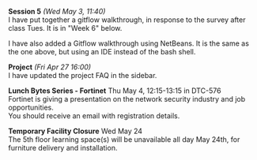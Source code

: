 **Session 5** *(Wed May 3, 11:40)*   
I have put together a gitflow walkthrough, in response to the
survey after class Tues. It is in "Week 6" below.

I have also added a Gitflow walkthrough using NetBeans.
It is the same as the one above, but using an IDE instead of the
bash shell.

**Project** *(Fri Apr 27 16:00)*  
I have updated the project FAQ in the sidebar.

**Lunch Bytes Series - Fortinet** Thu May 4, 12:15-13:15 in DTC-576  
Fortinet is giving a presentation on the network security industry and job opportunities.  
You should receive an email with registration details.

**Temporary Facility Closure** Wed May 24  
The 5th floor learning space(s) will be unavailable all day May 24th, for furniture delivery and installation.
